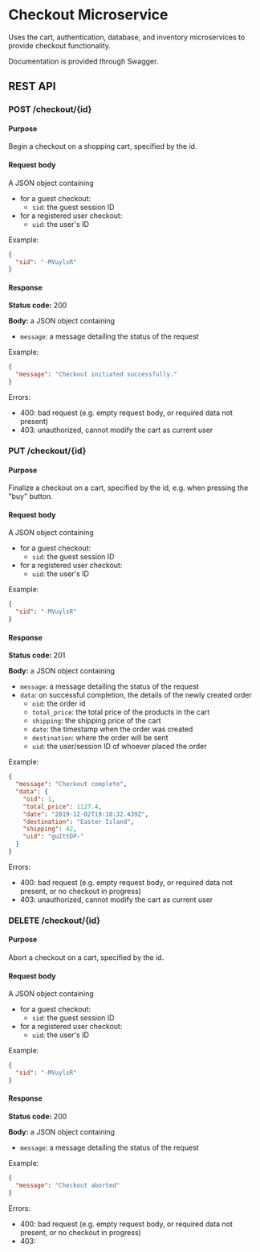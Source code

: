 # Checkout Microservice
Uses the cart, authentication, database, and inventory microservices to provide checkout functionality.

Documentation is provided through Swagger.

## REST API
### POST /checkout/{id}
#### Purpose
Begin a checkout on a shopping cart, specified by the id.

#### Request body
A JSON object containing

* for a guest checkout:
  * `sid`: the guest session ID
* for a registered user checkout:
  * `uid`: the user's ID

Example:

```json
{
  "sid": "-MVuylsR"
}
```

#### Response
**Status code:** 200

**Body:** a JSON object containing

* `message`: a message detailing the status of the request

Example:

```json
{
  "message": "Checkout initiated successfully."
}
```

Errors:

* 400: bad request (e.g. empty request body, or required data not present)
* 403: unauthorized, cannot modify the cart as current user

### PUT /checkout/{id}
#### Purpose
Finalize a checkout on a cart, specified by the id, e.g. when pressing the "buy" button.

#### Request body
A JSON object containing

* for a guest checkout:
  * `sid`: the guest session ID
* for a registered user checkout:
  * `uid`: the user's ID

Example:

```json
{
  "sid": "-MVuylsR"
}
```

#### Response
**Status code:** 201

**Body:** a JSON object containing

* `message`: a message detailing the status of the request
* `data`: on successful completion, the details of the newly created order
  * `oid`: the order id
  * `total_price`: the total price of the products in the cart
  * `shipping`: the shipping price of the cart
  * `date`: the timestamp when the order was created
  * `destination`: where the order will be sent
  * `uid`: the user/session ID of whoever placed the order

Example:

```json
{
  "message": "Checkout complete",
  "data": {
    "oid": 1,
    "total_price": 1127.4,
    "date": "2019-12-02T19:18:32.439Z",
    "destination": "Easter Island",
    "shipping": 42,
    "uid": "guIttDP-"
  }
}
```

Errors:

* 400: bad request (e.g. empty request body, or required data not present, or no checkout in progress)
* 403: unauthorized, cannot modify the cart as current user

### DELETE /checkout/{id}
#### Purpose
Abort a checkout on a cart, specified by the id.

#### Request body
A JSON object containing

* for a guest checkout:
  * `sid`: the guest session ID
* for a registered user checkout:
  * `uid`: the user's ID

Example:

```json
{
  "sid": "-MVuylsR"
}
```

#### Response
**Status code:** 200

**Body:** a JSON object containing

* `message`: a message detailing the status of the request

Example:

```json
{
  "message": "Checkout aborted"
}
```

Errors:

* 400: bad request (e.g. empty request body, or required data not present, or no checkout in progress)
* 403: 
